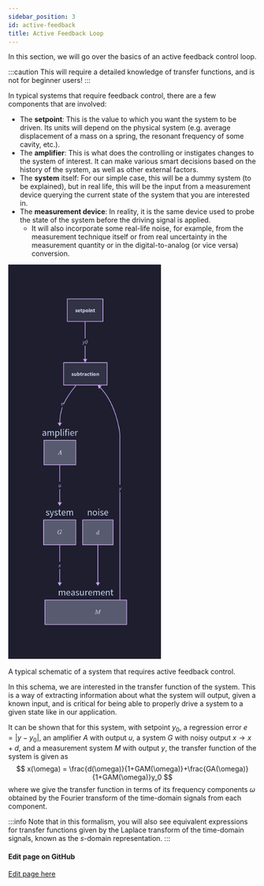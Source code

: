 ```yaml
---
sidebar_position: 3
id: active-feedback
title: Active Feedback Loop
---
```


In this section, we will go over the basics of an active feedback control loop.

:::caution
 This will require a detailed knowledge of transfer functions, and is not for beginner users!
:::

In typical systems that require feedback control, there are a few components that are involved:

- The **setpoint**: This is the value to which you want the system to be driven. Its units will depend on the physical system (e.g. average displacement of a mass on a spring, the resonant frequency of some cavity, etc.).
- The **amplifier**: This is what does the controlling or instigates changes to the system of interest. It can make various smart decisions based on the history of the system, as well as other external factors.
- The **system** itself: For our simple case, this will be a dummy system (to be explained), but in real life, this will be the input from a measurement device querying the current state of the system that you are interested in.
- The **measurement device**: In reality, it is the same device used to probe the state of the system before the driving signal is applied.
  - It will also incorporate some real-life noise, for example, from the measurement technique itself or from real uncertainty in the measurement quantity or in the digital-to-analog (or vice versa) conversion.

<p float="left" style={{textAlign: 'center', justifyItems: 'center'}}>
  <img src="/img/active_feedback/xdGAM.png" width="309.75" />
  <p>A typical schematic of a system that requires active feedback control.</p>
</p>


In this schema, we are interested in the transfer function of the system. This is a way of extracting information about what the system will output, given a known input, and is critical for being able to properly drive a system to a given state like in our application. 

It can be shown that for this system, with setpoint $y_0$, a regression error $e=|y-y_0|$, an amplifier $A$ with output $u$, a system $G$ with noisy output $x\rightarrow x+d$, and a measurement system $M$ with output $y$, the transfer function of the system is given as
$$ 
x(\omega) = \frac{d(\omega)}{1+GAM(\omega)}+\frac{GA(\omega)}{1+GAM(\omega)}y_0 
$$
where we give the transfer function in terms of its frequency components $\omega$ obtained by the Fourier transform of the time-domain signals from each component.

:::info
Note that in this formalism, you will also see equivalent expressions for transfer functions given by the Laplace transform of the time-domain signals, known as the $s$-domain representation. 
:::

[//]: # (Edit page on GitHub)

#### Edit page on GitHub

[Edit page here](https://github.com/flojoy-ai/docs/blob/main/docs/advanced-usage/feedback-control/active-feedback.md)